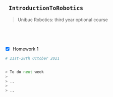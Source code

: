 ## ``` IntroductionToRobotics```
> Unibuc Robotics: third year optional course


&nbsp;
&nbsp;

&nbsp;





- [x] Homework 1
```python
# 21st-28th October 2021


> To do next week
> 
> ..
> 
> ..
```
